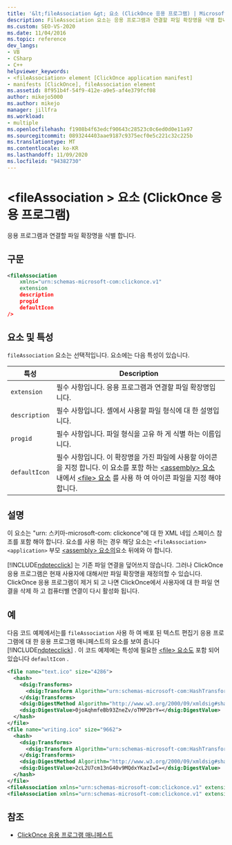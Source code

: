 ```yaml
---
title: '&lt;fileAssociation &gt; 요소 (ClickOnce 응용 프로그램) | Microsoft Docs'
description: FileAssociation 요소는 응용 프로그램과 연결할 파일 확장명을 식별 합니다. FileAssociation 요소는 선택 사항입니다.
ms.custom: SEO-VS-2020
ms.date: 11/04/2016
ms.topic: reference
dev_langs:
- VB
- CSharp
- C++
helpviewer_keywords:
- <fileAssociation> element [ClickOnce application manifest]
- manifests [ClickOnce], fileAssociation element
ms.assetid: 8f951b4f-54f9-412e-a9e5-af4e379fcf08
author: mikejo5000
ms.author: mikejo
manager: jillfra
ms.workload:
- multiple
ms.openlocfilehash: f1908b4f63edcf90643c28523c0c6ed0d0e11a97
ms.sourcegitcommit: 0893244403aae9187c9375ecf0e5c221c32c225b
ms.translationtype: MT
ms.contentlocale: ko-KR
ms.lasthandoff: 11/09/2020
ms.locfileid: "94382730"
---
```

# <a name="ltfileassociationgt-element-clickonce-application"></a>&lt;fileAssociation &gt; 요소 (ClickOnce 응용 프로그램)
응용 프로그램과 연결할 파일 확장명을 식별 합니다.

## <a name="syntax"></a>구문

```xml
<fileAssociation
    xmlns="urn:schemas-microsoft-com:clickonce.v1"
    extension
    description
    progid
    defaultIcon
/>
```

## <a name="elements-and-attributes"></a>요소 및 특성
 `fileAssociation` 요소는 선택적입니다. 요소에는 다음 특성이 있습니다.

|특성|Description|
|---------------|-----------------|
|`extension`|필수 사항입니다. 응용 프로그램과 연결할 파일 확장명입니다.|
|`description`|필수 사항입니다. 셸에서 사용할 파일 형식에 대 한 설명입니다.|
|`progid`|필수 사항입니다. 파일 형식을 고유 하 게 식별 하는 이름입니다.|
|`defaultIcon`|필수 사항입니다. 이 확장명을 가진 파일에 사용할 아이콘을 지정 합니다. 이 요소를 포함 하는 [ \<assembly> 요소](../deployment/assembly-element-clickonce-application.md) 내에서 [ \<file> 요소](../deployment/file-element-clickonce-application.md) 를 사용 하 여 아이콘 파일을 지정 해야 합니다.|

## <a name="remarks"></a>설명
 이 요소는 "urn: 스키마-microsoft-com: clickonce"에 대 한 XML 네임 스페이스 참조를 포함 해야 합니다. 요소를 사용 하는 경우 해당 요소는 `<fileAssociation>` `<application>` 부모 [ \<assembly> 요소의](../deployment/assembly-element-clickonce-application.md)요소 뒤에와 야 합니다.

 [!INCLUDE[ndptecclick](../deployment/includes/ndptecclick_md.md)] 는 기존 파일 연결을 덮어쓰지 않습니다. 그러나 ClickOnce 응용 프로그램은 현재 사용자에 대해서만 파일 확장명을 재정의할 수 있습니다. ClickOnce 응용 프로그램이 제거 되 고 나면 ClickOnce에서 사용자에 대 한 파일 연결을 삭제 하 고 컴퓨터별 연결이 다시 활성화 됩니다.

## <a name="example"></a>예
 다음 코드 예제에서는를 `fileAssociation` 사용 하 여 배포 된 텍스트 편집기 응용 프로그램에 대 한 응용 프로그램 매니페스트의 요소를 보여 줍니다 [!INCLUDE[ndptecclick](../deployment/includes/ndptecclick_md.md)] . 이 코드 예제에는 특성에 필요한 [ \<file> 요소도](../deployment/file-element-clickonce-application.md) 포함 되어 있습니다 `defaultIcon` .

```xml
<file name="text.ico" size="4286">
  <hash>
    <dsig:Transforms>
      <dsig:Transform Algorithm="urn:schemas-microsoft-com:HashTransforms.Identity" />
    </dsig:Transforms>
    <dsig:DigestMethod Algorithm="http://www.w3.org/2000/09/xmldsig#sha1" />
    <dsig:DigestValue>0joAqhmfeBb93ZneZv/oTMP2brY=</dsig:DigestValue>
  </hash>
</file>
<file name="writing.ico" size="9662">
  <hash>
    <dsig:Transforms>
      <dsig:Transform Algorithm="urn:schemas-microsoft-com:HashTransforms.Identity" />
    </dsig:Transforms>
    <dsig:DigestMethod Algorithm="http://www.w3.org/2000/09/xmldsig#sha1" />
    <dsig:DigestValue>2cL2U7cm13nG40v9MQdxYKazIwI=</dsig:DigestValue>
  </hash>
</file>
<fileAssociation xmlns="urn:schemas-microsoft-com:clickonce.v1" extension=".text" description="Text  Document (ClickOnce)" progid="Text.Document" defaultIcon="text.ico" />
<fileAssociation xmlns="urn:schemas-microsoft-com:clickonce.v1" extension=".writing" description="Writings (ClickOnce)" progid="Writing.Document" defaultIcon="writing.ico" />
```

## <a name="see-also"></a>참조
- [ClickOnce 응용 프로그램 매니페스트](../deployment/clickonce-application-manifest.md)